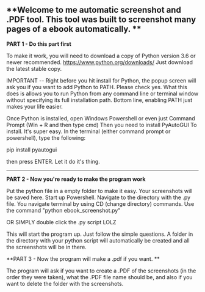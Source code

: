 **Welcome to me automatic screenshot and .PDF tool. This tool was built to screenshot many pages of a ebook automatically. **
--------------------------------------------------------------------------------------------------------------------------------------------------------------
**PART 1 - Do this part first**

To make it work, you will need to download a copy of Python version 3.6 or newer recommended. https://www.python.org/downloads/ Just download the latest stable copy. 

IMPORTANT -- Right before you hit install for Python, the popup screen will ask you if you want to add Python to PATH. Please check yes. What this does is allows you to run Python from any command line or terminal window without specifying its full installation path. 
Bottom line, enabling PATH just makes your life easier. 

Once Python is installed, open Windows Powershell or even just Command Prompt (Win + R and then type cmd)
Then you need to install PyAutoGUI To install. It's super easy. In the terminal (either command prompt or powershell), type the following:

pip install pyautogui

then press ENTER. Let it do it's thing. 

-------------------------------------------------------------------------------------------------------------------------------------------------------------
**PART 2 - Now you're ready to make the program work**

Put the python file in a empty folder to make it easy. Your screenshots will be saved here.
Start up Powershell. Navigate to the directory with the .py file. You navigate terminal by using CD (change directory) commands. 
Use the command "python ebook_screenshot.py" 

OR SIMPLY double click the .py script LOLZ

This will start the program up. Just follow the simple questions. 
A folder in the directory with your python script will automatically be created and all the screenshots will be in there.

**PART 3 - Now the program will make a .pdf if you want. **

The program will ask if you want to create a .PDF of the screenshots (in the order they were taken), what the .PDF file name should be, and also if you want to delete the folder with the screenshots.
